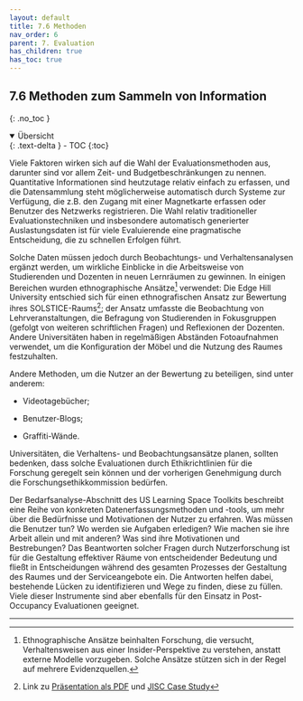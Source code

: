 ```yaml
---
layout: default
title: 7.6 Methoden
nav_order: 6
parent: 7. Evaluation
has_children: true
has_toc: true
---
```



## 7.6 Methoden zum Sammeln von Information
{: .no_toc }

<details open markdown="block">
  <summary>
    Übersicht
  </summary>
  {: .text-delta }
- TOC
{:toc}


Viele Faktoren wirken sich auf die Wahl der Evaluationsmethoden aus,
darunter sind vor allem Zeit- und Budgetbeschränkungen zu nennen.
Quantitative Informationen sind heutzutage relativ einfach zu erfassen,
und die Datensammlung steht möglicherweise automatisch durch Systeme zur
Verfügung, die z.B. den Zugang mit einer Magnetkarte erfassen oder
Benutzer des Netzwerks registrieren. Die Wahl relativ traditioneller
Evaluationstechniken und insbesondere automatisch generierter
Auslastungsdaten ist für viele Evaluierende eine pragmatische
Entscheidung, die zu schnellen Erfolgen führt.

Solche Daten müssen jedoch durch Beobachtungs- und Verhaltensanalysen
ergänzt werden, um wirkliche Einblicke in die Arbeitsweise von
Studierenden und Dozenten in neuen Lernräumen zu gewinnen. In einigen
Bereichen wurden ethnographische Ansätze[^29] verwendet: Die Edge Hill
University entschied sich für einen ethnografischen Ansatz zur Bewertung
ihres SOLSTICE-Raums[^30]; der Ansatz umfasste die Beobachtung von
Lehrveranstaltungen, die Befragung von Studierenden in Fokusgruppen
(gefolgt von weiteren schriftlichen Fragen) und Reflexionen der
Dozenten. Andere Universitäten haben in regelmäßigen Abständen
Fotoaufnahmen verwendet, um die Konfiguration der Möbel und die Nutzung
des Raumes festzuhalten.

Andere Methoden, um die Nutzer an der Bewertung zu beteiligen, sind
unter anderem:

-   Videotagebücher;

-   Benutzer-Blogs;

-   Graffiti-Wände.

Universitäten, die Verhaltens- und Beobachtungsansätze planen, sollten
bedenken, dass solche Evaluationen durch Ethikrichtlinien für die
Forschung geregelt sein können und der vorherigen Genehmigung durch die
Forschungsethikkommission bedürfen.

Der Bedarfsanalyse-Abschnitt des US Learning Space Toolkits beschreibt
eine Reihe von konkreten Datenerfassungsmethoden und -tools, um mehr
über die Bedürfnisse und Motivationen der Nutzer zu erfahren. Was müssen
die Benutzer tun? Wo werden sie Aufgaben erledigen? Wie machen sie ihre
Arbeit allein und mit anderen? Was sind ihre Motivationen und
Bestrebungen? Das Beantworten solcher Fragen durch Nutzerforschung ist
für die Gestaltung effektiver Räume von entscheidender Bedeutung und
fließt in Entscheidungen während des gesamten Prozesses der Gestaltung
des Raumes und der Serviceangebote ein. Die Antworten helfen dabei,
bestehende Lücken zu identifizieren und Wege zu finden, diese zu füllen.
Viele dieser Instrumente sind aber ebenfalls für den Einsatz in
Post-Occupancy Evaluationen geeignet.


---
[^29]: Ethnographische Ansätze beinhalten Forschung, die versucht,
    Verhaltensweisen aus einer Insider-Perspektive zu verstehen, anstatt
    externe Modelle vorzugeben. Solche Ansätze stützen sich in der Regel
    auf mehrere Evidenzquellen.

[^30]: Link zu [Präsentation als PDF](https://repository.jisc.ac.uk/6347/1/solstice-presentation.pdf) und [JISC Case Study](https://jiscinfonetcasestudies.pbworks.com/w/page/45406028/Edge%20Hill%20University%20-%20SOLSTICE)
